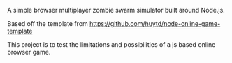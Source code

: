 A simple browser multiplayer zombie swarm simulator built around Node.js.

Based off the template from https://github.com/huytd/node-online-game-template

This project is to test the limitations and possibilities of a js based online browser game.